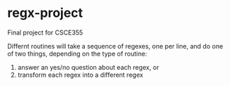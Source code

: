 # regx-project
Final project for CSCE355


Differnt routines will take a sequence of regexes, one per line, and do one of two things, depending on the type of routine: 
  1. answer an yes/no question about each regex, or
  2. transform each regex into a different regex 
